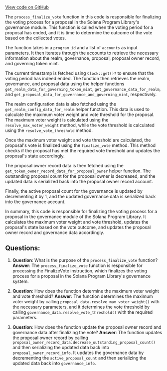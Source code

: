 [View code on GitHub](https://github.com/solana-labs/solana-program-library/governance/program/src/processor/process_finalize_vote.rs)

The `process_finalize_vote` function in this code is responsible for finalizing the voting process for a proposal in the Solana Program Library's governance module. This function is called when the voting period for a proposal has ended, and it is time to determine the outcome of the vote based on the collected votes.

The function takes in a `program_id` and a list of `accounts` as input parameters. It then iterates through the accounts to retrieve the necessary information about the realm, governance, proposal, proposal owner record, and governing token mint.

The current timestamp is fetched using `Clock::get()?` to ensure that the voting period has indeed ended. The function then retrieves the realm, governance, and proposal data using the helper functions `get_realm_data_for_governing_token_mint`, `get_governance_data_for_realm`, and `get_proposal_data_for_governance_and_governing_mint`, respectively.

The realm configuration data is also fetched using the `get_realm_config_data_for_realm` helper function. This data is used to calculate the maximum voter weight and vote threshold for the proposal. The maximum voter weight is calculated using the `resolve_max_voter_weight` method, while the vote threshold is calculated using the `resolve_vote_threshold` method.

Once the maximum voter weight and vote threshold are calculated, the proposal's vote is finalized using the `finalize_vote` method. This method checks if the proposal has met the required vote threshold and updates the proposal's state accordingly.

The proposal owner record data is then fetched using the `get_token_owner_record_data_for_proposal_owner` helper function. The outstanding proposal count for the proposal owner is decreased, and the updated data is serialized back into the proposal owner record account.

Finally, the active proposal count for the governance is updated by decrementing it by 1, and the updated governance data is serialized back into the governance account.

In summary, this code is responsible for finalizing the voting process for a proposal in the governance module of the Solana Program Library. It calculates the maximum voter weight and vote threshold, updates the proposal's state based on the vote outcome, and updates the proposal owner record and governance data accordingly.
## Questions: 
 1. **Question**: What is the purpose of the `process_finalize_vote` function?
   **Answer**: The `process_finalize_vote` function is responsible for processing the FinalizeVote instruction, which finalizes the voting process for a proposal in the Solana Program Library's governance system.

2. **Question**: How does the function determine the maximum voter weight and vote threshold?
   **Answer**: The function determines the maximum voter weight by calling `proposal_data.resolve_max_voter_weight()` with the necessary parameters, and it determines the vote threshold by calling `governance_data.resolve_vote_threshold()` with the required parameters.

3. **Question**: How does the function update the proposal owner record and governance data after finalizing the vote?
   **Answer**: The function updates the proposal owner record by calling `proposal_owner_record_data.decrease_outstanding_proposal_count()` and then serializing the updated data back into `proposal_owner_record_info`. It updates the governance data by decrementing the `active_proposal_count` and then serializing the updated data back into `governance_info`.